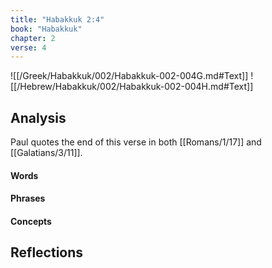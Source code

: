 ```yaml
---
title: "Habakkuk 2:4"
book: "Habakkuk"
chapter: 2
verse: 4
---
```

![[/Greek/Habakkuk/002/Habakkuk-002-004G.md#Text]]
![[/Hebrew/Habakkuk/002/Habakkuk-002-004H.md#Text]]

## Analysis

Paul quotes the end of this verse in both [[Romans/1/17]] and [[Galatians/3/11]].

#### Words

#### Phrases

#### Concepts

## Reflections
